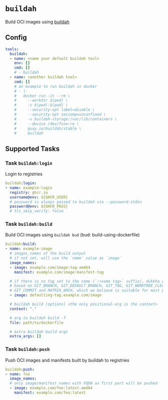 # `buildah`

Build OCI images using [buildah](https://github.com/containers/buildah)

## Config

```yaml
tools:
  buildah:
  - name: <name your default buildah tool>
    env: []
    cmd: []
    # - buildah
  - name: <another buildah tool>
    cmd: []
    # an example to run buildah in docker
    # - |-
    #   docker run -it --rm \
    #     --workdir $(pwd) \
    #     -v $(pwd):$(pwd) \
    #     --security-opt label=disable \
    #     --security-opt seccomp=unconfined \
    #     -v buildah-storage:/var/lib/containers \
    #     --device /dev/fuse:rw \
    #     quay.io/buildah/stable \
    #     buildah
```

## Supported Tasks

### Task `buildah:login`

Login to registries

```yaml
buildah:login:
- name: example-login
  registry: ghcr.io
  username@env: ${GHCR_USER}
  # password is always passed to buildah via --password-stdin
  password@env: ${GHCR_PASS}
  # tls_skip_verify: false
```

### Task `buildah:build`

Build OCI images using `buildah bud` (bud: build-using-dockerfile)

```yaml
buildah:build:
- name: example-image
  # images_names of the build output
  # if not set, will use the `name` value as `image`
  image_names:
  - image: example.com/image:tag-amd64
    manifest: example.com/image:manifest-tag

  # if there is no tag set to the name (`:<some tag>` suffix), dukkha will set its tag
  # based on GIT_BRANCH, GIT_DEFAULT_BRANCH, GIT_TAG, GIT_WORKTREE_CLEAN,
  # GIT_COMMIT and MATRIX_ARCH, which we believe is suitable for most projects
  - image: defaulting-tag.example.com/image

  # buildah build [options] <the only positional-arg is the context>
  context: "."

  # arg to buildah build -f
  file: path/to/dockerfile

  # extra buildah build args
  extra_args: []
```

### Task `buildah:push`

Push OCI images and manifests built by buildah to registries

```yaml
buildah:push:
- name: foo
  image_names:
  # only image/manifest names with FQDN as first part will be pushed
  - image: example.com/foo:latest-amd64
    manifest: example.com/foo:latest
```
